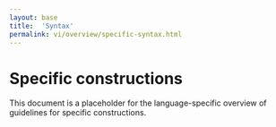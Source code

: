```yaml
---
layout: base
title:  'Syntax'
permalink: vi/overview/specific-syntax.html
---
```


# Specific constructions

This document is a placeholder for the language-specific overview of
guidelines for specific constructions.
